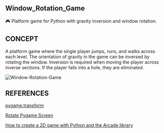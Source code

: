 ## Window_Rotation_Game

🎮 Platform game for Python with gravity inversion and window rotation.

## CONCEPT

A platform game where the single player jumps, runs, and walks across each level. The orientation of gravity in the game can be inversed by rotating the window. Inversion is required when moving the player across inverse sections. If the player falls into a hole, they are eliminated.

![Window-Rotation-Game](https://github.com/sourceduty/Window_Rotation_Game/assets/123030236/b0404909-f81c-4ffe-b6a9-d127dc37b8d6)

## REFERENCES

[pygame.transform](https://www.pygame.org/docs/ref/transform.html#pygame.transform.rotate)

[Rotate Pygame Screen](https://stackoverflow.com/questions/69394255/rotate-pygame-screen)

[How to create a 2D game with Python and the Arcade library](https://opensource.com/article/18/4/easy-2d-game-creation-python-and-arcade)
